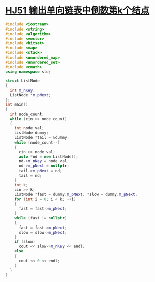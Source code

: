 # [**HJ51** **输出单向链表中倒数第k个结点**](https://www.nowcoder.com/practice/54404a78aec1435a81150f15f899417d?tpId=37&tqId=21274&rp=1&ru=/ta/huawei&qru=/ta/huawei&difficulty=&judgeStatus=&tags=/question-ranking)



```c++
#include <iostream>
#include <string>
#include <algorithm>
#include <vector>
#include <bitset>
#include <map>
#include <stack>
#include <unordered_map>
#include <unordered_set>
#include <cmath>
using namespace std;

struct ListNode
{
  int m_nKey;
  ListNode *m_pNext;
};
int main()
{
  int node_count;
  while (cin >> node_count)
  {
    int node_val;
    ListNode dummy;
    ListNode *tail = &dummy;
    while (node_count--)
    {
      cin >> node_val;
      auto *nd = new ListNode();
      nd->m_nKey = node_val;
      nd->m_pNext = nullptr;
      tail->m_pNext = nd;
      tail = nd;
    }
    int k;
    cin >> k;
    ListNode *fast = dummy.m_pNext, *slow = dummy.m_pNext;
    for (int i = 0; i < k; ++i)
    {
      fast = fast->m_pNext;
    }
    while (fast != nullptr)
    {
      fast = fast->m_pNext;
      slow = slow->m_pNext;
    }
    if (slow)
      cout << slow->m_nKey << endl;
    else
    {
      cout << 0 << endl;
    }
  }
}
```


